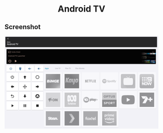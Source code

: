 <h1 align="center">Android TV</h1>

## Screenshot

![screenshot](../../../../.assets/androidtv.png?raw=True)
